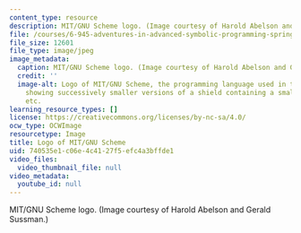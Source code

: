 ```yaml
---
content_type: resource
description: MIT/GNU Scheme logo. (Image courtesy of Harold Abelson and Gerald Sussman.)
file: /courses/6-945-adventures-in-advanced-symbolic-programming-spring-2009/740535e1c06e4c4127f5efc4a3bffde1_6-945s09-th.jpg
file_size: 12601
file_type: image/jpeg
image_metadata:
  caption: MIT/GNU Scheme logo. (Image courtesy of Harold Abelson and Gerald Sussman.)
  credit: ''
  image-alt: Logo of MIT/GNU Scheme, the programming language used in this course,
    showing successively smaller versions of a shield containing a smaller shield,
    etc.
learning_resource_types: []
license: https://creativecommons.org/licenses/by-nc-sa/4.0/
ocw_type: OCWImage
resourcetype: Image
title: Logo of MIT/GNU Scheme
uid: 740535e1-c06e-4c41-27f5-efc4a3bffde1
video_files:
  video_thumbnail_file: null
video_metadata:
  youtube_id: null
---
```

MIT/GNU Scheme logo. (Image courtesy of Harold Abelson and Gerald Sussman.)